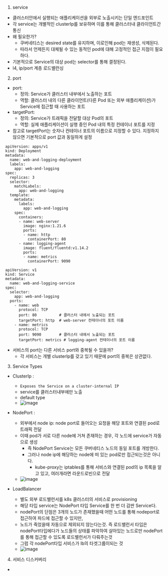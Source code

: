 1. service
- 클러스터안에서 실행되는 애플리케이션을 외부로 노출시키는 단일 엔드포인트
- 각 service는 개별적인 clusterIp를 보유하며 이를 통해 클러스터내 클라이언트간 통신
- 왜 필요한가? 
  - 쿠버네티스는 desired state를 유지하며, 이로인해 pod는 재생성, 삭제된다.
  - 따라서 언제든지 대체될 수 있는 동적인 pod에 대해 고정적인 접근 지점이 필요하다.
- 기본적으로 Service의 대상 pod는 selector를 통해 결정된다.
- l4, ip/port 계층 로드밸런싱

2. port
- port:
  - 정의: Service가 클러스터 내부에서 노출하는 포트
  - 역할: 클러스터 내의 다른 클라이언트(다른 Pod 또는 외부 애플리케이션)가 Service에 접근할 때 사용하는 포트
- targetPort:
  - 정의: Service가 트래픽을 전달할 대상 Pod의 포트
  - 역할: 실제 애플리케이션이 실행 중인 Pod 내의 특정 컨테이너 포트를 지정
- 참고로 targetPort는 숫자나 컨테이너 포트의 이름으로 지정할 수 있다. 지정하지 않으면 기본적으로 port 값과 동일하게 설정

```
apiVersion: apps/v1
kind: Deployment
metadata:
  name: web-and-logging-deployment
  labels:
    app: web-and-logging
spec:
  replicas: 3
  selector:
    matchLabels:
      app: web-and-logging
  template:
    metadata:
      labels:
        app: web-and-logging
    spec:
      containers:
      - name: web-server
        image: nginx:1.21.6
        ports:
        - name: http
          containerPort: 80
      - name: logging-agent
        image: fluent/fluentd:v1.14.2
        ports:
        - name: metrics
          containerPort: 9090

```

```
apiVersion: v1
kind: Service
metadata:
  name: web-and-logging-service
spec:
  selector:
    app: web-and-logging
  ports:
    - name: web
      protocol: TCP
      port: 80          # 클러스터 내에서 노출되는 포트
      targetPort: http  # web-server 컨테이너의 포트 이름
    - name: metrics
      protocol: TCP
      port: 9090        # 클러스터 내에서 노출되는 포트
      targetPort: metrics # logging-agent 컨테이너의 포트 이름
```
- 서비스의 port는 다른 서비스 port와 중복될 수 있을까?
  - 각 서비스는 개별 clusterIp를 갖고 있기 때문에 port의 중복은 상관없다.

3. Service Types
- ClusterIp : 
  - `Exposes the Service on a cluster-internal IP`
  - service를 클러스터내부에만 노출
  - default type
  - ![image](https://github.com/user-attachments/assets/e9a657fa-e2eb-4084-a228-a163b4f5f3ba)

- NodePort :
  - 외부에서 node ip: node port로 들어오는 요청을 해당 포트와 연결된 pod로 트래픽 전달
  - 이때 pod가 서로 다른 node에 거쳐 존재하는 경우, 각 노드에 service가 자동으로 생성
    - 즉 NodePort Service는 모든 쿠버네티스 노드의 동일 포트를 개방한다.
    - 그러나 node ip에 해당하는 node에 떠 있는 pod로만 접근되는것은 아니다.
      - kube-proxy는 iptables를 통해 서비스와 연결된 pod의 ip 목록을 알고 있고, 여러개라면 라운드로빈으로 전달
  - ![image](https://github.com/user-attachments/assets/96656cc8-6ce4-41e3-9704-eb83697b1887)

- LoadBalancer
  - 별도 외부 로드밸런서를 k8s 클러스터의 서비스로 provisioning
  - 해당 타입 service는 NodePort 타입 Service를 한 번 더 감싼 Service다.
  - nodePort의 단점은 3개의 노드가 존재했을때 어떤 노드를 통해 nodeport로 접근하여 파드에 접근할 수 있지만,
  - 노드가 죽었을때 자동으로 제외되지 않는다는것. 즉 로드밸런서 타입은 nodePort타입에다가 노드들의 상태를 파악하여 살아있는 노드로만 nodePort를 통해 접근할 수 있도록 로드밸런서가 다뤄주는것
  - 그럼 각 nodePort타입 서비스가 lb의 타겟그룹이되는 것
  - ![image](https://github.com/user-attachments/assets/663ec14e-a50a-4e97-a990-449e50b98fc7)

4. 서비스 디스커버리
- 

